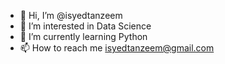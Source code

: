 - 👋 Hi, I’m @isyedtanzeem
- 👀 I’m interested in Data Science
- 🌱 I’m currently learning Python
- 📫 How to reach me isyedtanzeem@gmail.com


